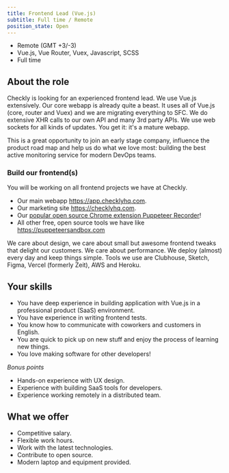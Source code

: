 ```yaml
---
title: Frontend Lead (Vue.js)
subtitle: Full time / Remote
position_state: Open
---
```


- Remote (GMT +3/-3)
- Vue.js, Vue Router, Vuex, Javascript, SCSS
- Full time

## About the role

Checkly is looking for an experienced frontend lead. We use Vue.js extensively. Our core webapp is already quite a 
beast. It uses all of Vue.js (core, router and Vuex) and we are migrating everything to SFC. We do extensive XHR calls to our
own API and many 3rd party APIs. We use web sockets for all kinds of updates. You get it: it's a mature webapp.

This is a great opportunity to join an early stage company, influence the product road map and help us do what we love most: 
building the best active monitoring service for modern DevOps teams.

### Build our frontend(s)
You will be working on all frontend projects we have at Checkly.

- Our main webapp https://app.checklyhq.com.
- Our marketing site https://checklyhq.com.
- Our [popular open source Chrome extension Puppeteer Recorder](https://github.com/checkly/puppeteer-recorder)!
- All other free, open source tools we have like https://puppeteersandbox.com

We care about design, we care about small but awesome frontend tweaks that delight our customers. We care about performance.
We deploy (almost) every day and keep things simple. Tools we use are Clubhouse, Sketch, Figma, Vercel (formerly Zeit), AWS and Heroku.

## Your skills

- You have deep experience in building application with Vue.js in a professional product (SaaS) environment.
- You have experience in writing frontend tests.
- You know how to communicate with coworkers and customers in English.
- You are quick to pick up on new stuff and enjoy the process of learning new things.
- You love making software for other developers!

*Bonus points*

- Hands-on experience with UX design. 
- Experience with building SaaS tools for developers.
- Experience working remotely in a distributed team.

## What we offer

- Competitive salary.
- Flexible work hours.
- Work with the latest technologies.
- Contribute to open source.
- Modern laptop and equipment provided.

